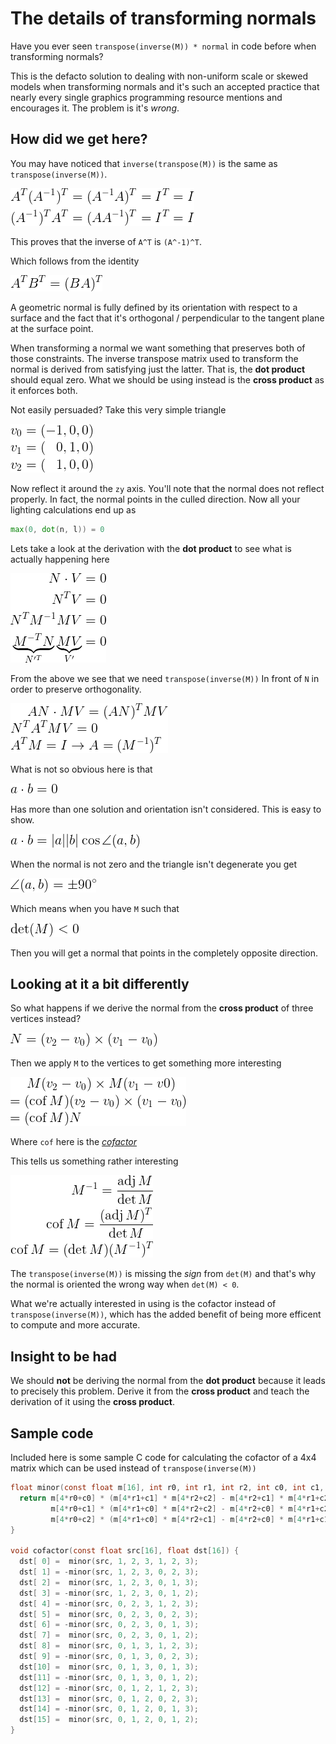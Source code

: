 # The details of transforming normals

Have you ever seen `transpose(inverse(M)) * normal` in code before when transforming normals?

This is the defacto solution to dealing with non-uniform scale or skewed models when transforming normals and it's such an accepted practice that nearly every single graphics programming resource mentions and encourages it. The problem is it's _wrong_.

## How did we get here?

You may have noticed that `inverse(transpose(M))` is the same as `transpose(inverse(M))`.

![](tex/img0.png)

This proves that the inverse of `A^T` is `(A^-1)^T`.

Which follows from the identity

![](tex/img1.png)

A geometric normal is fully defined by its orientation with respect to a surface and the fact that it's orthogonal / perpendicular to the tangent plane at the surface point.

When transforming a normal we want something that preserves both of those constraints. The inverse transpose matrix used to transform the normal is derived from satisfying just the latter. That is, the **dot product** should equal zero. What we should be using instead is the **cross product** as it enforces both.

Not easily persuaded? Take this very simple triangle

![](tex/img2.png)

Now reflect it around the `zy` axis. You'll note that the normal does not reflect properly. In fact, the normal points in the culled direction. Now all your lighting calculations end up as

```glsl
max(0, dot(n, l)) = 0
```

Lets take a look at the derivation with the **dot product** to see what is actually happening here

![](tex/img3.png)

From the above we see that we need `transpose(inverse(M))`
In front of `N` in order to preserve orthogonality.

![](tex/img4.png)

What is not so obvious here is that

![](tex/img5.png)

Has more than one solution and orientation isn't considered. This is easy to show.

![](tex/img6.png)

When the normal is not zero and the triangle isn't degenerate you get

![](tex/img7.png)

Which means when you have `M` such that

![](tex/img8.png)

Then you will get a normal that points in the completely opposite direction.

## Looking at it a bit differently

So what happens if we derive the normal from the **cross product** of three vertices instead?

![](tex/img9.png)

Then we apply `M` to the vertices to get something more interesting

![](tex/img10.png)

Where `cof` here is the [_cofactor_](https://en.wikipedia.org/wiki/Minor_(linear_algebra))

This tells us something rather interesting

![](tex/img11.png)

The `transpose(inverse(M))` is missing the _sign_ from `det(M)` and that's why the normal is oriented the wrong way when `det(M) < 0`.

What we're actually interested in using is the cofactor instead of `transpose(inverse(M))`, which has the added benefit of being more efficent to compute and more accurate.

## Insight to be had
We should **not** be deriving the normal from the **dot product** because it leads to precisely this problem. Derive it from the **cross product** and teach the derivation of it using the **cross product**.

## Sample code
Included here is some sample C code for calculating the cofactor of a 4x4 matrix which can be used instead of `transpose(inverse(M))`

```c
float minor(const float m[16], int r0, int r1, int r2, int c0, int c1, int c2) {
  return m[4*r0+c0] * (m[4*r1+c1] * m[4*r2+c2] - m[4*r2+c1] * m[4*r1+c2]) -
         m[4*r0+c1] * (m[4*r1+c0] * m[4*r2+c2] - m[4*r2+c0] * m[4*r1+c2]) +
         m[4*r0+c2] * (m[4*r1+c0] * m[4*r2+c1] - m[4*r2+c0] * m[4*r1+c1]);
}

void cofactor(const float src[16], float dst[16]) {
  dst[ 0] =  minor(src, 1, 2, 3, 1, 2, 3);
  dst[ 1] = -minor(src, 1, 2, 3, 0, 2, 3);
  dst[ 2] =  minor(src, 1, 2, 3, 0, 1, 3);
  dst[ 3] = -minor(src, 1, 2, 3, 0, 1, 2);
  dst[ 4] = -minor(src, 0, 2, 3, 1, 2, 3);
  dst[ 5] =  minor(src, 0, 2, 3, 0, 2, 3);
  dst[ 6] = -minor(src, 0, 2, 3, 0, 1, 3);
  dst[ 7] =  minor(src, 0, 2, 3, 0, 1, 2);
  dst[ 8] =  minor(src, 0, 1, 3, 1, 2, 3);
  dst[ 9] = -minor(src, 0, 1, 3, 0, 2, 3);
  dst[10] =  minor(src, 0, 1, 3, 0, 1, 3);
  dst[11] = -minor(src, 0, 1, 3, 0, 1, 2);
  dst[12] = -minor(src, 0, 1, 2, 1, 2, 3);
  dst[13] =  minor(src, 0, 1, 2, 0, 2, 3);
  dst[14] = -minor(src, 0, 1, 2, 0, 1, 3);
  dst[15] =  minor(src, 0, 1, 2, 0, 1, 2);
}
```
